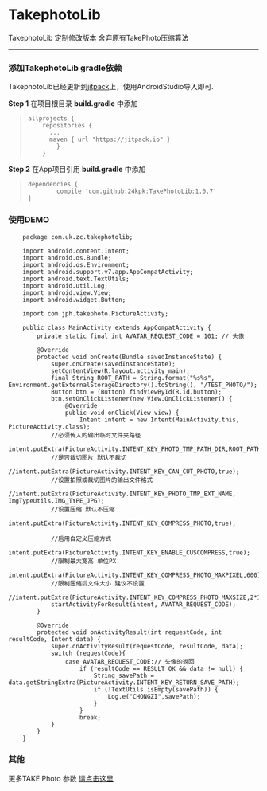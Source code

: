 # TakephotoLib #
TakephotoLib 定制修改版本
舍弃原有TakePhoto压缩算法 


----------

### 添加TakephotoLib gradle依赖 ###

TakephotoLib已经更新到[jitpack](https://jitpack.io/)上，使用AndroidStudio导入即可.

**Step 1** 在项目根目录 <B>build.gradle</B> 中添加
>     allprojects {
>         repositories {
>     	    ...
>     	    maven { url "https://jitpack.io" }
>             }
>         }

**Step 2** 在App项目引用 <B>build.gradle</B> 中添加
>     dependencies {
>             compile 'com.github.24kpk:TakePhotoLib:1.0.7'
>     }



### 使用DEMO ###
		package com.uk.zc.takephotolib;
		
		import android.content.Intent;
		import android.os.Bundle;
		import android.os.Environment;
		import android.support.v7.app.AppCompatActivity;
		import android.text.TextUtils;
		import android.util.Log;
		import android.view.View;
		import android.widget.Button;
		
		import com.jph.takephoto.PictureActivity;
		
		public class MainActivity extends AppCompatActivity {
		    private static final int AVATAR_REQUEST_CODE = 101; // 头像
		
		    @Override
		    protected void onCreate(Bundle savedInstanceState) {
		        super.onCreate(savedInstanceState);
		        setContentView(R.layout.activity_main);
		        final String ROOT_PATH = String.format("%s%s", Environment.getExternalStorageDirectory().toString(), "/TEST_PHOTO/");
		        Button btn = (Button) findViewById(R.id.button);
		        btn.setOnClickListener(new View.OnClickListener() {
		            @Override
		            public void onClick(View view) {
		                Intent intent = new Intent(MainActivity.this, PictureActivity.class);
                //必须传入的输出临时文件夹路径
                intent.putExtra(PictureActivity.INTENT_KEY_PHOTO_TMP_PATH_DIR,ROOT_PATH+"/tmp/");
                //是否裁切图片 默认不裁切
				//intent.putExtra(PictureActivity.INTENT_KEY_CAN_CUT_PHOTO,true);
                //设置拍照或裁切图片的输出文件格式
				//intent.putExtra(PictureActivity.INTENT_KEY_PHOTO_TMP_EXT_NAME, ImgTypeUtils.IMG_TYPE_JPG);
                //设置压缩 默认不压缩
                intent.putExtra(PictureActivity.INTENT_KEY_COMPRESS_PHOTO,true);

                //启用自定义压缩方式
                intent.putExtra(PictureActivity.INTENT_KEY_ENABLE_CUSCOMPRESS,true);
                //限制最大宽高 单位PX
                intent.putExtra(PictureActivity.INTENT_KEY_COMPRESS_PHOTO_MAXPIXEL,600);
                //限制压缩后文件大小 建议不设置
                //intent.putExtra(PictureActivity.INTENT_KEY_COMPRESS_PHOTO_MAXSIZE,2*1024);
                startActivityForResult(intent, AVATAR_REQUEST_CODE);
		    }
		
		    @Override
		    protected void onActivityResult(int requestCode, int resultCode, Intent data) {
		        super.onActivityResult(requestCode, resultCode, data);
		        switch (requestCode){
		            case AVATAR_REQUEST_CODE:// 头像的返回
		                if (resultCode == RESULT_OK && data != null) {
		                    String savePath = data.getStringExtra(PictureActivity.INTENT_KEY_RETURN_SAVE_PATH);
		                    if (!TextUtils.isEmpty(savePath)) {
		                        Log.e("CHONGZI",savePath);
		                    }
		                }
		                break;
		        }
		    }
		}
### 其他 ###
更多TAKE Photo 参数 [请点击这里](https://github.com/crazycodeboy/TakePhoto)
